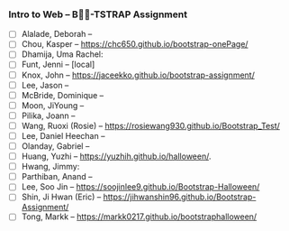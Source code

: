### Intro to Web – B👻👻-TSTRAP Assignment

- [ ] Alalade, Deborah –
- [ ] Chou, Kasper – https://chc650.github.io/bootstrap-onePage/
- [ ] Dhamija, Uma Rachel:
- [ ] Funt, Jenni – [local]
- [ ] Knox, John – https://jaceekko.github.io/bootstrap-assignment/
- [ ] Lee, Jason –
- [ ] McBride, Dominique – 
- [ ] Moon, JiYoung –
- [ ] Pilika, Joann –
- [ ] Wang, Ruoxi (Rosie) – https://rosiewang930.github.io/Bootstrap_Test/
- [ ] Lee, Daniel Heechan – 
- [ ] Olanday, Gabriel –
- [ ] Huang, Yuzhi – https://yuzhih.github.io/halloween/.
- [ ] Hwang, Jimmy:
- [ ] Parthiban, Anand –
- [ ] Lee, Soo Jin – https://soojinlee9.github.io/Bootstrap-Halloween/
- [ ] Shin, Ji Hwan (Eric) – https://jihwanshin96.github.io/Bootstrap-Assignment/
- [ ] Tong, Markk – https://markk0217.github.io/bootstraphalloween/
